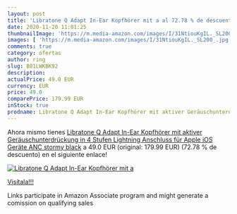 ```yaml
---
layout: post
title: 'Libratone Q Adapt In-Ear Kopfhörer mit a al 72.78 % de descuento'
date: 2020-11-20 11:01:25
thumbnailImage: 'https://m.media-amazon.com/images/I/31NtiouKgIL._SL200_.jpg'
images: [ 'https://m.media-amazon.com/images/I/31NtiouKgIL._SL200_.jpg' ]
comments: true
category: ofertas
author: ring
slug: B01LWKBK92
description:
actualPrice: 49.0 EUR
currency: EUR
price: 49.0
comparePrice: 179.99 EUR
inStock: true
prodname: Libratone Q Adapt In-Ear Kopfhörer mit aktiver Geräuschunterdrückung in 4 Stufen  Lightning Anschluss für Apple iOS Geräte  ANC  stormy black
---
```


Ahora mismo tienes [Libratone Q Adapt In-Ear Kopfhörer mit aktiver Geräuschunterdrückung in 4 Stufen  Lightning Anschluss für Apple iOS Geräte  ANC  stormy black](https://www.amazon.de/dp/B01LWKBK92/?tag=tolees0ca-21) a 49.0 EUR (original: 179.99 EUR) (72.78 %  de descuento) en el siguiente enlace!

[![Libratone Q Adapt In-Ear Kopfhörer mit a](https://m.media-amazon.com/images/I/31NtiouKgIL._SL200_.jpg)](https://www.amazon.de/dp/B01LWKBK92/?tag=tolees0ca-21)

[Visítala!!!](https://www.amazon.de/dp/B01LWKBK92/?tag=tolees0ca-21)

Links participate in Amazon Associate program and might generate a comission on qualifying sales
